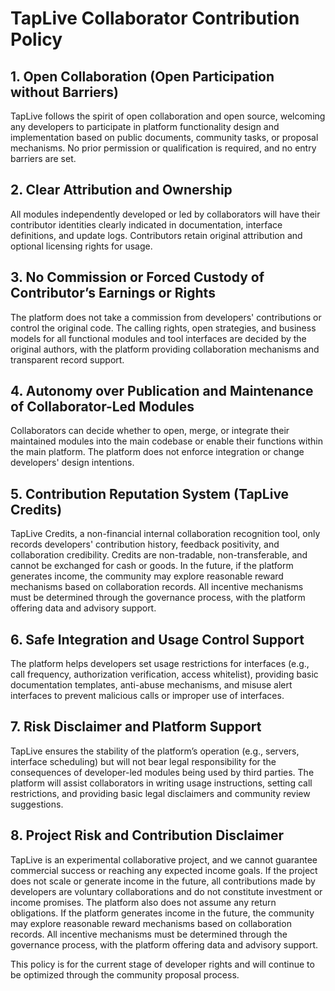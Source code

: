 # TapLive Collaborator Contribution Policy

## 1. Open Collaboration (Open Participation without Barriers)
TapLive follows the spirit of open collaboration and open source, welcoming any developers to participate in platform functionality design and implementation based on public documents, community tasks, or proposal mechanisms. No prior permission or qualification is required, and no entry barriers are set.

## 2. Clear Attribution and Ownership
All modules independently developed or led by collaborators will have their contributor identities clearly indicated in documentation, interface definitions, and update logs. Contributors retain original attribution and optional licensing rights for usage.

## 3. No Commission or Forced Custody of Contributor’s Earnings or Rights
The platform does not take a commission from developers' contributions or control the original code. The calling rights, open strategies, and business models for all functional modules and tool interfaces are decided by the original authors, with the platform providing collaboration mechanisms and transparent record support.

## 4. Autonomy over Publication and Maintenance of Collaborator-Led Modules
Collaborators can decide whether to open, merge, or integrate their maintained modules into the main codebase or enable their functions within the main platform. The platform does not enforce integration or change developers' design intentions.

## 5. Contribution Reputation System (TapLive Credits)
TapLive Credits, a non-financial internal collaboration recognition tool, only records developers' contribution history, feedback positivity, and collaboration credibility. Credits are non-tradable, non-transferable, and cannot be exchanged for cash or goods.
In the future, if the platform generates income, the community may explore reasonable reward mechanisms based on collaboration records. All incentive mechanisms must be determined through the governance process, with the platform offering data and advisory support.

## 6. Safe Integration and Usage Control Support
The platform helps developers set usage restrictions for interfaces (e.g., call frequency, authorization verification, access whitelist), providing basic documentation templates, anti-abuse mechanisms, and misuse alert interfaces to prevent malicious calls or improper use of interfaces.

## 7. Risk Disclaimer and Platform Support
TapLive ensures the stability of the platform’s operation (e.g., servers, interface scheduling) but will not bear legal responsibility for the consequences of developer-led modules being used by third parties. The platform will assist collaborators in writing usage instructions, setting call restrictions, and providing basic legal disclaimers and community review suggestions.

## 8. Project Risk and Contribution Disclaimer
TapLive is an experimental collaborative project, and we cannot guarantee commercial success or reaching any expected income goals. If the project does not scale or generate income in the future, all contributions made by developers are voluntary collaborations and do not constitute investment or income promises. The platform also does not assume any return obligations.
If the platform generates income in the future, the community may explore reasonable reward mechanisms based on collaboration records. All incentive mechanisms must be determined through the governance process, with the platform offering data and advisory support.

This policy is for the current stage of developer rights and will continue to be optimized through the community proposal process.
